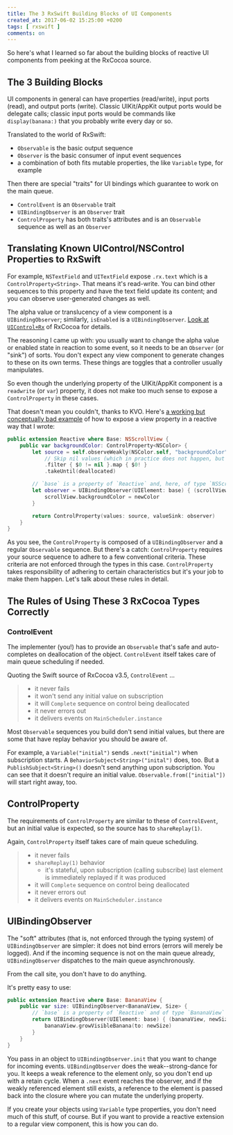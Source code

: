```yaml
---
title: The 3 RxSwift Building Blocks of UI Components
created_at: 2017-06-02 15:25:00 +0200
tags: [ rxswift ]
comments: on
---
```


So here's what I learned so far about the building blocks of reactive UI components from peeking at the RxCocoa source.

## The 3 Building Blocks

UI components in general can have properties (read/write), input ports (read), and output ports (write). Classic UIKit/AppKit output ports would be delegate calls; classic input ports would be commands like `display(banana:)` that you probably write every day or so.

Translated to the world of RxSwift:

- `Observable` is the basic output sequence
- `Observer` is the basic consumer of input event sequences
- a combination of both fits mutable properties, the like `Variable` type, for example

Then there are special "traits" for UI bindings which guarantee to work on the main queue.
 
- `ControlEvent` is an `Observable` trait
- `UIBindingObserver` is an `Observer` trait
- `ControlProperty` has both traits's attributes and is an `Observable` sequence as well as an `Observer`

## Translating Known UIControl/NSControl Properties to RxSwift

For example, `NSTextField` and `UITextField` expose `.rx.text` which is a `ControlProperty<String>`. That means it's read-write. You can bind other sequences to this property and have the text field update its content; and you can observe user-generated changes as well.

The alpha value or translucency of a view component is a `UIBindingObserver`; similarly, `isEnabled` is a `UIBindingObserver`. [Look at `UIControl+Rx`](https://github.com/ReactiveX/RxSwift/blob/0b66f666ba6955a51cba1ad530311b030fa4db9c/RxCocoa/iOS/UIControl%2BRx.swift#L19) of RxCocoa for details. 

The reasoning I came up with: you usually want to change the alpha value or enabled state in reaction to some event, so it needs to be an `Observer` (or "sink") of sorts. You don't expect any view component to generate changes to these on its own terms. These things are toggles that a controller usually manipulates. 

So even though the underlying property of the UIKit/AppKit component is a `readwrite` (or `var`) property, it does not make too much sense to expose a `ControlProperty` in these cases. 

That doesn't mean you couldn't, thanks to KVO. Here's [a working but conceptually bad example](https://github.com/ReactiveX/RxSwift/pull/1270) of how to expose a view property in a reactive way that I wrote:

```swift
public extension Reactive where Base: NSScrollView {
    public var backgroundColor: ControlProperty<NSColor> {
        let source = self.observeWeakly(NSColor.self, "backgroundColor", options: [.initial, .new])
            // Skip nil values (which in practice does not happen, but KVO observe returns Optional)
            .filter { $0 != nil }.map { $0! }
            .takeUntil(deallocated)

        // `base` is a property of `Reactive` and, here, of type `NSScrollView`
        let observer = UIBindingObserver(UIElement: base) { (scrollView, newColor: NSColor) in
            scrollView.backgroundColor = newColor
        }

        return ControlProperty(values: source, valueSink: observer)
    }
}
```

As you see, the `ControlProperty` is composed of a `UIBindingObserver` and a regular `Observable` sequence. But there's a catch: `ControlProperty` requires your source sequence to adhere to a few conventional criteria. These criteria are not enforced through the types in this case. `ControlProperty` takes responsibility of adhering to certain characteristics but it's your job to make them happen. Let's talk about these rules in detail.

## The Rules of Using These 3 RxCocoa Types Correctly

### ControlEvent

The implementer (you!) has to provide an `Observable` that's safe and auto-completes on deallocation of the object. `ControlEvent` itself takes care of main queue scheduling if needed.

Quoting the Swift source of RxCocoa v3.5, `ControlEvent` ...

> - it never fails
> - it won't send any initial value on subscription
> - it will `Complete` sequence on control being deallocated
> - it never errors out
> - it delivers events on `MainScheduler.instance`

Most `Observable` sequences you build don't send initial values, but there are some that have replay behavior you should be aware of. 

For example, a `Variable("initial")` sends `.next("initial")` when subscription starts. A `BehaviorSubject<String>("inital")` does, too. But a `PublishSubject<String>()` doesn't send anything upon subscription. You can see that it doesn't require an initial value. `Observable.from(["initial"])` will start right away, too. 

## ControlProperty

The requirements of `ControlProperty` are similar to these of `ControlEvent`, but an initial value is expected, so the source has to `shareReplay(1)`.

Again, `ControlProperty` itself takes care of main queue scheduling.

> - it never fails
> - `shareReplay(1)` behavior
>     - it's stateful, upon subscription (calling subscribe) last element is immediately replayed if it was produced
> - it will `Complete` sequence on control being deallocated
> - it never errors out
> - it delivers events on `MainScheduler.instance`

## UIBindingObserver

The "soft" attributes (that is, not enforced through the typing system) of `UIBindingObserver` are simpler: it does not bind errors (errors will merely be logged). And if the incoming sequence is not on the main queue already, `UIBindingObserver` dispatches to the main queue asynchronously. 

From the call site, you don't have to do anything.

It's pretty easy to use:

```swift
public extension Reactive where Base: BananaView {
    public var size: UIBindingObserver<BananaView, Size> {
        // `base` is a property of `Reactive` and of type `BananaView`
        return UIBindingObserver(UIElement: base) { (bananaView, newSize) in
            bananaView.growVisibleBanana(to: newSize)
        }
    }
}
```

You pass in an object to `UIBindingObserver.init` that you want to change for incoming events. `UIBindingObserver` does the weak--strong-dance for you. It keeps a weak reference to the element only, so you don't end up with a retain cycle. When a `.next` event reaches the observer, and if the weakly referenced element still exists, a reference to the element is passed back into the closure where you can mutate the underlying property. 

If you create your objects using `Variable` type properties, you don't need much of this stuff, of course. But if you want to provide a reactive extension to a regular view component, this is how you can do.
